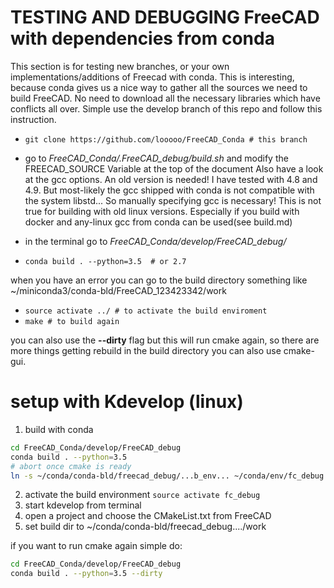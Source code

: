 # TESTING AND DEBUGGING FreeCAD with dependencies from conda
This section is for testing new branches, or your own implementations/additions of Freecad with conda. This is interesting, because conda gives us a nice way to gather all the sources we need to build FreeCAD. No need to download all the necessary libraries which have conflicts all over. Simple use the develop branch of this repo and follow this instruction.

- ```git clone https://github.com/looooo/FreeCAD_Conda # this branch```
- go to *FreeCAD_Conda/.FreeCAD_debug/build.sh* and modify the FREECAD_SOURCE Variable at the top of the document
Also have a look at the gcc options. An old version is needed! I have tested with 4.8 and 4.9. But most-likely the gcc shipped with conda is not compatible with the system libstd... So manually specifying gcc is necessary! This is not true for building with old linux versions. Especially if you build with docker and any-linux gcc from conda can be used(see build.md)

- in the terminal go to *FreeCAD_Conda/develop/FreeCAD_debug/*
- ```conda build . --python=3.5  # or 2.7```

when you have an error you can go to the build directory something like
~/miniconda3/conda-bld/FreeCAD_123423342/work
- ```source activate ../ # to activate the build enviroment```
- ```make # to build again```

you can also use the __--dirty__ flag but this will run cmake again, so there are more things getting rebuild
in the build directory you can also use cmake-gui.


# setup with Kdevelop (linux)

1. build with conda
```bash
cd FreeCAD_Conda/develop/FreeCAD_debug
conda build . --python=3.5
# abort once cmake is ready
ln -s ~/conda/conda-bld/freecad_debug/...b_env... ~/conda/env/fc_debug
```
2. activate the build environment
```source activate fc_debug```
3. start kdevelop from terminal
4. open a project and choose the CMakeList.txt from FreeCAD
5. set build dir to ~/conda/conda-bld/freecad_debug..../work

if you want to run cmake again simple do:
```bash
cd FreeCAD_Conda/develop/FreeCAD_debug
conda build . --python=3.5 --dirty
```
